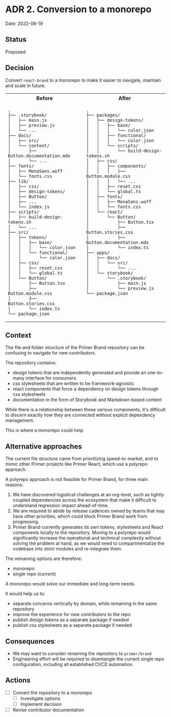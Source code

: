 # ADR 2. Conversion to a monorepo

Date: 2022-06-19

## Status

Proposed

## Decision

Convert `react-brand` to a monorepo to make it easier to navigate, maintain and scale in future.

<table>
<tr>
<th> Before</th> <th> After </th>
</tr>

<tr>
<td valign="top">

```ascii
.
├── .storybook/
│   ├── main.js
│   ├── preview.js
│   └── ...
├── docs/
│   ├── src/
│   └── content/
│       ├── Button.documentation.mdx
│       └── ...
├── fonts/
│   ├── MonaSans.woff
│   └── fonts.css
├── lib/
│   ├── css/
│   ├── design-tokens/
│   ├── Button/
│   ├── ...
│   └── index.js
├── scripts/
│   ├── build-design-tokens.sh
│   └── ...
├── src/
│   ├── tokens/
│   │   ├── base/
│   │   │   └── color.json
│   │   └── functional/
│   │       └── color.json
│   ├── css/
│   │   ├── reset.css
│   │   └── global.ts
│   └── Button/
│       ├── Button.tsx
│       ├── Button.module.css
│       ├── Button.stories.css
│       └── index.ts
└── package.json

```

 </td>
<td valign="top">

```ascii
.
├── packages/
│   ├── design-tokens/
│   │   ├── base/
│   │   │   └── color.json
│   │   ├── functional/
│   │   │   └── color.json
│   │   └── scripts/
│   │       └── build-design-tokens.sh
│   ├── css/
│   │   ├── components/
│   │   │   ├── Button.module.css
│   │   │   └── ...
│   │   ├── reset.css
│   │   └── global.ts
│   ├── fonts/
│   │   ├── MonaSans.woff
│   │   └── fonts.css
│   └── react/
│       └── Button/
│           ├── Button.tsx
│           ├── Button.stories.css
│           ├── Button.documentation.mdx
│           └── index.ts
├── apps/
│   ├── docs/
│   │   └── src/
│   │       └── ...
│   └── storybook/
│       └── .storybook/
│           ├── main.js
│           └── preview.js
└── package.json
```

</td></tr></table>

## Context

The file and folder structure of the Primer Brand repository can be confusing to navigate for new contributors.

The repository contains:

- design tokens that are independently generated and provide an one-to-many interface for consumers
- css stylesheets that are written to be framework-agnostic
- react components that force a dependency on design tokens through css stylesheets
- documentation in the form of Storybook and Markdown-based content

While there is a relationship between these various components, it's difficult to discern exactly how they are connected without explicit dependency management.

This is where a monorepo could help.

## Alternative approaches

The current file structure came from prioritizing speed-to-market, and to mimic other Primer projects like Primer React, which use a polyrepo approach.

A polyrepo approach is not feasible for Primer Brand, for three main reasons:

1. We have discovered logistical challenges at an org-level, such as tightly coupled dependencies across the ecosystem that make it difficult to understand regression impact ahead-of-time.
2. We are required to abide by release cadences owned by teams that may have other priorities, which could block Primer Brand work from progressing.
3. Primer Brand currently generates its own tokens, stylesheets and React components locally to the repository. Moving to a polyrepo would significantly increase the operational and technical complexity without solving the problem at hand, as we would need to compartmentalize the codebase into strict modules and re-integrate them.

The remaining options are therefore:

- monorepo
- single repo (current)

A monorepo would solve our immediate and long-term needs.

It would help us to:

- separate concerns vertically by domain, while remaining in the same repository
- improve the experience for new contributors to the repo
- publish design tokens as a separate package if needed
- publish css stylesheets as a separate package if needed

## Consequences

- We may want to consider renaming the repository to `primer/brand`
- Engineering effort will be required to disentangle the current single repo configuration, including all established CI/CD automation.

## Actions

- [ ] Convert the repository to a monorepo
  - [ ] Investigate options
  - [ ] Implement decision
- [ ] Revise contributor documentation
